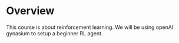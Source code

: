 # Overview

This course is about reinforcement learning. We will be using openAI gynasium to setup a beginner RL agent.